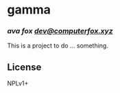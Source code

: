 # gamma
### _ava fox <dev@computerfox.xyz>_

This is a project to do ... something.

## License

NPLv1+

